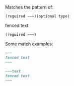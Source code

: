 Matches the pattern of:  

```text
(reguired ~~~)(optional type)
```

fenced text  
```text
(reguired ~~~)
```

Some match examples:

````markdown
~~~
fenced text  
~~~

~~~text  
fenced text  
~~~
````  